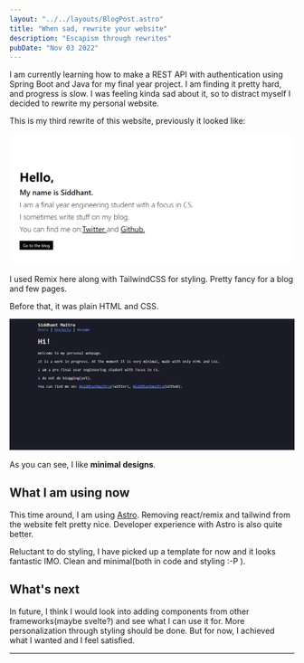 ```yaml
---
layout: "../../layouts/BlogPost.astro"
title: "When sad, rewrite your website"
description: "Escapism through rewrites"
pubDate: "Nov 03 2022"
---
```


I am currently learning how to make a REST API with authentication using Spring Boot and Java for my final year project. I am finding it pretty hard, and progress is slow. I was feeling kinda sad about it, so to distract myself I decided to rewrite my personal website. 

This is my third rewrite of this website, previously it looked like: 

![website_v2](/public/website_remix_landing.png)

I used Remix here along with TailwindCSS for styling. Pretty fancy for a blog and few pages.

Before that, it was plain HTML and CSS.

![website_v1](/public/website_v1.png)

As you can see, I like __minimal designs__. 

## What I am using now
This time around, I am using [Astro](https://astro.build). Removing react/remix and tailwind from the website felt pretty nice. Developer experience with Astro is also quite better. 

Reluctant to do styling, I have picked up a template for now and it looks fantastic IMO. Clean and minimal(both in code and styling :-P ).

## What's next

In future, I think I would look into adding components from other frameworks(maybe svelte?) and see what I can use it for. More personalization through styling should be done. But for now, I achieved what I wanted and I feel satisfied. 

---


